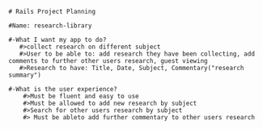     # Rails Project Planning

    #Name: research-library

    #-What I want my app to do?
       #>collect research on different subject
       #>User to be able to: add research they have been collecting, add comments to further other users research, guest viewing
       #>Research to have: Title, Date, Subject, Commentary("research summary")

    #-What is the user experience?
        #>Must be fluent and easy to use
        #>Must be allowed to add new research by subject 
        #>Search for other users research by subject
        #> Must be ableto add further commentary to other users research

    